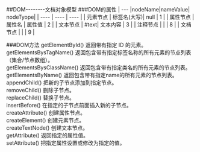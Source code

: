##DOM--------文档对象模型
###DOM的属性
|  ---   |nodeName|nameValue| nodeTyope|
| ----   | ----   | ---- |
| 元素节点      | 标签名(大写)|   null     |  1  |
| 属性节点      | 属性名  |   属性值         |  2         |
| 文本节点      | #text|  文本内容  |  3         |
| 注释节点      |   	|   	  |  8         |
| 文档节点      |   	|    	  |  9         |

###DOM方法
getElementById()	返回带有指定 ID 的元素。   
getElementsBysTagName()	返回包含带有指定标签名称的所有元素的节点列表（集合/节点数组）。   
getElementsBysClassName()	返回包含带有指定类名的所有元素的节点列表。   
getElementsByName()		返回包含带有指定name的所有元素的节点列表。   
appendChild()	把新的子节点添加到指定节点。   
removeChild()	删除子节点。   
replaceChild()	替换子节点。  
insertBefore()	在指定的子节点前面插入新的子节点。   
createAttribute()	创建属性节点。  
createElement()	创建元素节点。    
createTextNode()	创建文本节点。  
getAttribute()	返回指定的属性值。  
setAttribute()	把指定属性设置或修改为指定的值。  